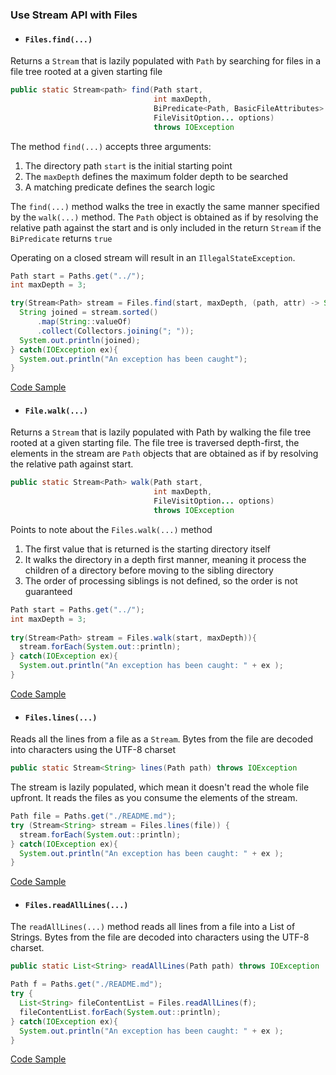 ### Use Stream API with Files

- #### `Files.find(...)`
Returns a `Stream` that is lazily populated with `Path` by searching for files in a file tree rooted at a given starting file
```java
public static Stream<path> find(Path start,
                                int maxDepth,
                                BiPredicate<Path, BasicFileAttributes> matcher,
                                FileVisitOption... options) 
                                throws IOException
```

The method `find(...)` accepts three arguments: 
    
   1. The directory path `start` is the initial starting point
   2. The `maxDepth` defines the maximum folder depth to be searched
   3. A matching predicate defines the search logic 

The `find(...)` method walks the tree in exactly the same manner specified by the `walk(...)` method. The `Path` object 
is obtained as if by resolving the relative path against the start and is only included in the return `Stream` if the 
`BiPredicate` returns `true`

Operating on a closed stream will result in an `IllegalStateException`. 
```java
Path start = Paths.get("../");
int maxDepth = 3;

try(Stream<Path> stream = Files.find(start, maxDepth, (path, attr) -> String.valueOf(path).endsWith(".java"))){
  String joined = stream.sorted()
      .map(String::valueOf)
      .collect(Collectors.joining("; "));
  System.out.println(joined);
} catch(IOException ex){
  System.out.println("An exception has been caught");
}
```

[Code Sample](/examples/java_file_io_nio2/src/FilesFindExample.java)

- #### `File.walk(...)`
Returns a `Stream` that is lazily populated with Path by walking the file tree rooted at a given starting file. 
The file tree is traversed depth-first, the elements in the stream are `Path` objects that are obtained as if by 
resolving the relative path against start.
```java
public static Stream<Path> walk(Path start,
                                int maxDepth,
                                FileVisitOption... options)
                                throws IOException
```
Points to note about the `Files.walk(...)` method

   1. The first value that is returned is the starting directory itself
   2. It walks the directory in a depth first manner, meaning it process the children of a directory before moving to
      the sibling directory
   3. The order of processing siblings is not defined, so the order is not guaranteed
```java
Path start = Paths.get("../");
int maxDepth = 3;
        
try(Stream<Path> stream = Files.walk(start, maxDepth)){
  stream.forEach(System.out::println);
} catch(IOException ex){
  System.out.println("An exception has been caught: " + ex );
}
```
[Code Sample](/examples/java_file_io_nio2/src/FilesWalkExample.java)

- #### `Files.lines(...)`
Reads all the lines from a file as a `Stream`. Bytes from the file are decoded into characters using the UTF-8 charset
```java
public static Stream<String> lines(Path path) throws IOException
```
The stream is lazily populated, which mean it doesn't read the whole file upfront. 
It reads the files as you consume the elements of the stream.
```java
Path file = Paths.get("./README.md");
try (Stream<String> stream = Files.lines(file)) {
  stream.forEach(System.out::println);
} catch(IOException ex){
  System.out.println("An exception has been caught: " + ex );
}
```
[Code Sample](/examples/java_file_io_nio2/src/FileLinesExample.java)

- #### `Files.readAllLines(...)`
The `readAllLines(...)` method reads all lines from a file into a List of Strings. 
Bytes from the file are decoded into characters using the UTF-8 charset. 
```java
public static List<String> readAllLines(Path path) throws IOException
```
```java
Path f = Paths.get("./README.md");
try {
  List<String> fileContentList = Files.readAllLines(f);
  fileContentList.forEach(System.out::println);
} catch(IOException ex){
  System.out.println("An exception has been caught: " + ex );
}
```
[Code Sample](/examples/java_file_io_nio2/src/FileReadAllLinesExample.java)